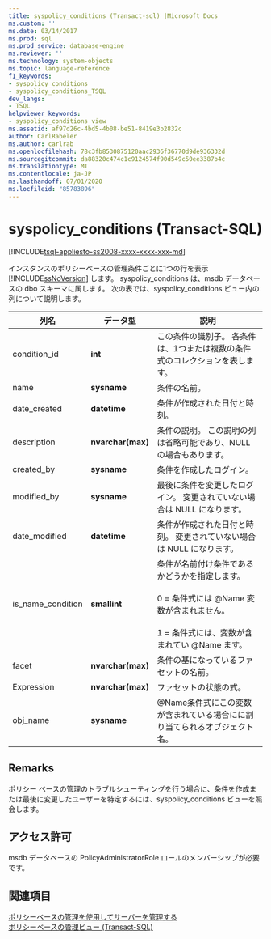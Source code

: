 ```yaml
---
title: syspolicy_conditions (Transact-sql) |Microsoft Docs
ms.custom: ''
ms.date: 03/14/2017
ms.prod: sql
ms.prod_service: database-engine
ms.reviewer: ''
ms.technology: system-objects
ms.topic: language-reference
f1_keywords:
- syspolicy_conditions
- syspolicy_conditions_TSQL
dev_langs:
- TSQL
helpviewer_keywords:
- syspolicy_conditions view
ms.assetid: af97d26c-4bd5-4b08-be51-8419e3b2832c
author: CarlRabeler
ms.author: carlrab
ms.openlocfilehash: 78c3fb8530875120aac2936f36770d9de936332d
ms.sourcegitcommit: da88320c474c1c9124574f90d549c50ee3387b4c
ms.translationtype: MT
ms.contentlocale: ja-JP
ms.lasthandoff: 07/01/2020
ms.locfileid: "85783896"
---
```

# <a name="syspolicy_conditions-transact-sql"></a>syspolicy_conditions (Transact-SQL)
[!INCLUDE[tsql-appliesto-ss2008-xxxx-xxxx-xxx-md](../../includes/applies-to-version/sqlserver.md)]

  インスタンスのポリシーベースの管理条件ごとに1つの行を表示 [!INCLUDE[ssNoVersion](../../includes/ssnoversion-md.md)] します。 syspolicy_conditions は、msdb データベースの dbo スキーマに属します。 次の表では、syspolicy_conditions ビュー内の列について説明します。  
  
|列名|データ型|説明|  
|-----------------|---------------|-----------------|  
|condition_id|**int**|この条件の識別子。 各条件は、1つまたは複数の条件式のコレクションを表します。|  
|name|**sysname**|条件の名前。|  
|date_created|**datetime**|条件が作成された日付と時刻。|  
|description|**nvarchar(max)**|条件の説明。 この説明の列は省略可能であり、NULL の場合もあります。|  
|created_by|**sysname**|条件を作成したログイン。|  
|modified_by|**sysname**|最後に条件を変更したログイン。 変更されていない場合は NULL になります。|  
|date_modified|**datetime**|条件が作成された日付と時刻。 変更されていない場合は NULL になります。|  
|is_name_condition|**smallint**|条件が名前付け条件であるかどうかを指定します。<br /><br /> 0 = 条件式には @Name 変数が含まれません。<br /><br /> 1 = 条件式には、変数が含まれてい @Name ます。|  
|facet|**nvarchar(max)**|条件の基になっているファセットの名前。|  
|Expression|**nvarchar(max)**|ファセットの状態の式。|  
|obj_name|**sysname**|@Name条件式にこの変数が含まれている場合にに割り当てられるオブジェクト名。|  
  
## <a name="remarks"></a>Remarks  
 ポリシー ベースの管理のトラブルシューティングを行う場合に、条件を作成または最後に変更したユーザーを特定するには、syspolicy_conditions ビューを照会します。  
  
## <a name="permissions"></a>アクセス許可  
 msdb データベースの PolicyAdministratorRole ロールのメンバーシップが必要です。  
  
## <a name="see-also"></a>関連項目  
 [ポリシーベースの管理を使用してサーバーを管理する](../../relational-databases/policy-based-management/administer-servers-by-using-policy-based-management.md)   
 [ポリシーベースの管理ビュー &#40;Transact-SQL&#41;](../../relational-databases/system-catalog-views/policy-based-management-views-transact-sql.md)  
  
  
